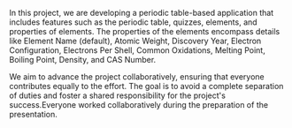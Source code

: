 In this project, we are developing a periodic table-based application that includes features such as the periodic table, quizzes, elements, and properties of elements. The properties of the elements encompass details like Element Name (default), Atomic Weight, Discovery Year, Electron Configuration, Electrons Per Shell, Common Oxidations, Melting Point, Boiling Point, Density, and CAS Number.

We aim to advance the project collaboratively, ensuring that everyone contributes equally to the effort. The goal is to avoid a complete separation of duties and foster a shared responsibility for the project's success.Everyone worked collaboratively during the preparation of the presentation.
